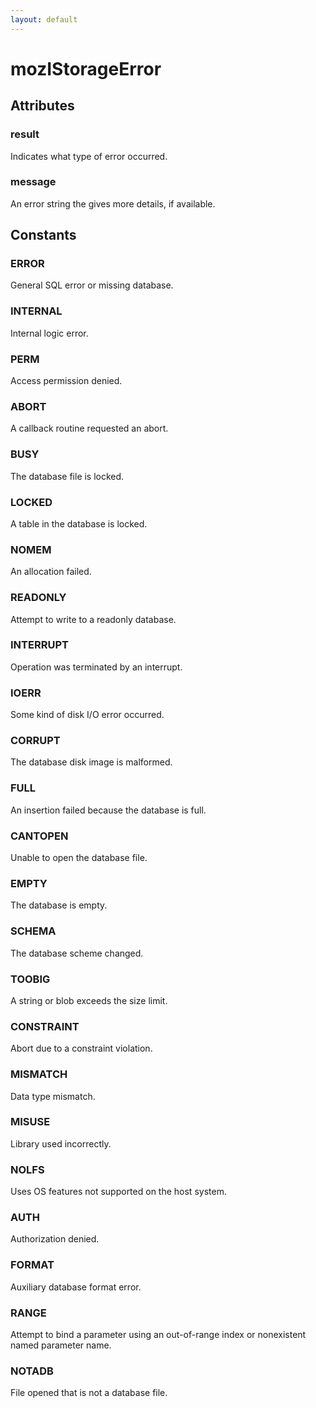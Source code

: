 ```yaml
---
layout: default
---
```


# mozIStorageError #

## Attributes ##

### result ###

Indicates what type of error occurred.


### message ###

An error string the gives more details, if available.


## Constants ##

### ERROR ###

General SQL error or missing database.


### INTERNAL ###

Internal logic error.


### PERM ###

Access permission denied.


### ABORT ###

A callback routine requested an abort.


### BUSY ###

The database file is locked.


### LOCKED ###

A table in the database is locked.


### NOMEM ###

An allocation failed.


### READONLY ###

Attempt to write to a readonly database.


### INTERRUPT ###

Operation was terminated by an interrupt.


### IOERR ###

Some kind of disk I/O error occurred.


### CORRUPT ###

The database disk image is malformed.


### FULL ###

An insertion failed because the database is full.


### CANTOPEN ###

Unable to open the database file.


### EMPTY ###

The database is empty.


### SCHEMA ###

The database scheme changed.


### TOOBIG ###

A string or blob exceeds the size limit.


### CONSTRAINT ###

Abort due to a constraint violation.


### MISMATCH ###

Data type mismatch.


### MISUSE ###

Library used incorrectly.


### NOLFS ###

Uses OS features not supported on the host system.


### AUTH ###

Authorization denied.


### FORMAT ###

Auxiliary database format error.


### RANGE ###

Attempt to bind a parameter using an out-of-range index or nonexistent
named parameter name.


### NOTADB ###

File opened that is not a database file.

